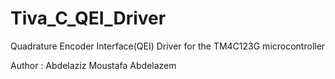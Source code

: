 # Tiva_C_QEI_Driver
Quadrature Encoder Interface(QEI) Driver for the TM4C123G microcontroller


Author : Abdelaziz Moustafa Abdelazem

